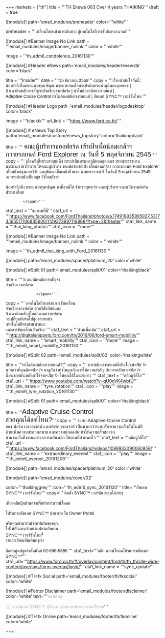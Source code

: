 +++
markets = ["th"]
title = '''TH Enews 003 Over 4 years THAIKING'''
draft = true

[[module]]
path='email_modules/preheader'
color='''white'''

preheader = '''เปลี่ยนโลกแห่งการเดินทาง สู่เทคโนโลยีการขับขี่แห่งอนาคต'''

[[module]] #Banner Image No Link
path = '''email_modules/image/banner_nolink'''
color = '''white'''

  image = '''th_edm6_condolence_20161130'''
  

[[module]] #Header eNews
path='email_modules/header/enewstk'
color='black'

  title = '''Insider'''
  date = '''<span style="font-family:Tahoma, Verdana, Sans-serif">15 ธันวาคม 2559</span>'''
  copy = '''<span style="font-family:Tahoma, Verdana, Sans-serif"><span style="white-space:nowrap;">เรื่องน่าสนใจวันนี้:</span><br />
<span style="white-space:nowrap;">น้อมรำลึกในพระมหากรุณาธิคุณ</span>
<span style="white-space:nowrap;">พระบาทสมเด็จพระปรมินทรมหาภูมิพลอดุลยเดช |</span>
<span style="white-space:nowrap;">5 แนวคิดหลักการสัญจรอัจฉริยะจากฟอร์ด |</span>
<span style="white-space:nowrap;">ทำไมต้องสลับยางรถยนต์ |</span>
<span style="white-space:nowrap;">Adaptive Cruise Control </span> 
<span style="white-space:nowrap;">ทำไมต้องสลับยางรถยนต์ |</span>
<span style="white-space:nowrap;">อัพเดท SYNC&trade; เวอร์ชันใหม่</span>
</span>'''

[[module]] #Header Logo
path='email_modules/header/logodesktop'
color='black'

  image = '''blacktk'''
  url_link = '''https://www.ford.co.th/'''
 
[[module]] # eNews Top Story
path='email_modules/custom/enews_topstory'
color='thaikingblack'

  title = '''<span style="font-family:Tahoma, Verdana, Sans-serif; font-size: 22px;">
            <span style="white-space:nowrap;">คณะผู้บริหารของฟอร์ด</span>
            <span style="white-space:nowrap;"> เข้าเฝ้าเพื่อน้อมเกล้าฯ</span>
            <span style="white-space:nowrap;">ถวายรถยนต์</span>
            <span style="white-space:nowrap;"> Ford Explorer</span>
            <span style="white-space:nowrap;">ณ วันที่ 5 พฤศจิกายน 2545</span>
            </span>'''
  copy = ''' <span style="font-family:Tahoma, Verdana, Sans-serif;">
                   <span style="white-space:nowrap;">เมื่อครั้งที่พระบาทสมเด็จ</span>
                    <span style="white-space:nowrap;">พระปรมินทรมหาภูมิพลอดุลยเดช</span>
                    <span style="white-space:nowrap;">ทรงพระราชทาน</span>
                    <span style="white-space:nowrap;">พระบรมราชวโรกาส</span>
                    <span style="white-space:nowrap;">ให้คณะผู้บริหาร</span>
                    <span style="white-space:nowrap;">ของฟอร์ดเข้าเฝ้า</span>
                    <span style="white-space:nowrap;">เพื่อน้อมเกล้าฯ</span>
                    <span style="white-space:nowrap;"> ถวายรถยนต์</span>
                    <span style="white-space:nowrap;"> Ford Explorer</span>
                    <span style="white-space:nowrap;"> เพื่อสนับสนุนการวิจัย</span>
                    <span style="white-space:nowrap;">และพัฒนาเชื้อเพลิงชีวมวล</span>
                    <span style="white-space:nowrap;">ตามพระราชดำริ</span>
                    <span style="white-space:nowrap;"> ในวันที่ 5 พฤศจิกายน 2545</span>
                    <span style="white-space:nowrap;"> ณ พระตำหนักเปี่ยมสุข</span>
                    <span style="white-space:nowrap;"> วังไกลกังวล</span><br /><br />
                    <span style="white-space:nowrap;">น้อมรำลึกถึง</span>
                    <span style="white-space:nowrap;">พระมหากรุณาธิคุณ</span>
                    <span style="white-space:nowrap;">หาที่สุดมิได้</span>
                    <span style="white-space:nowrap;">ข้าพระพุทธเจ้า</span>
                    <span style="white-space:nowrap;"> คณะผู้บริหาร</span>
                    <span style="white-space:nowrap;">และพนักงานฟอร์ด</span>
                    <span style="white-space:nowrap;"> ประเทศไทย </span>
            
            </span>'''
  cta1_text = '''<span style="font-family:Tahoma, Verdana, Sans-serif">ชมภาพที่นี่</span>'''
  cta1_url = '''https://www.facebook.com/FordThailand/photos/a.174916835895927.53173.165517106835900/1129373997116868/?type=3&theater'''
  cta1_link_name = '''thai_king_photos'''
  cta1_icon = '''more'''

[[module]] #Banner Image No Link
path = '''email_modules/image/banner_nolink'''
color = '''white'''

  image = '''th_edm6_thai_king_with_Ford_20161130'''

[[module]]
path='email_modules/spacer/platinum_20'
color='white'


[[module]] #Split 01
path='email_modules/split/01'
color='thaikingblack'

  title = '''<span style="font-family:Tahoma, Verdana, Sans-serif;">
                   <span style="white-space:nowrap;">5 แนวคิดหลักการสัญจร</span><br />
                    <span style="white-space:nowrap;">อัจฉริยะจากฟอร์ด</span>
                  
                  </span>'''
  copy = ''' <span style="font-family:Tahoma, Verdana, Sans-serif;">
                      <span style="white-space:nowrap;">เทคโนโลยีทางด้านการขับเคลื่อน</span> <br />
                        <span style="white-space:nowrap;">อัจฉริยะของฟอร์ด</span>
                        <span style="white-space:nowrap;">ด้วยวิสัยทัศน์และ</span><br />
                        <span style="white-space:nowrap;">5 แนวคิดหลักสู่โลกอนาคตจากฟอร์ด</span><br />
                        <span style="white-space:nowrap;">จะเปลี่ยนฟอร์ดไปสู่องค์กรแห่ง</span><br />
                        <span style="white-space:nowrap;">เทคโนโลยีทางด้านพาหนะ</span><br />
                        และ<span style="white-space:nowrap;">การขับเคลื่อนอัจฉริยะ</span>
                    </span>'''
  cta1_text = '''<span style="font-family:Tahoma, Verdana, Sans-serif">อ่านเพิ่มเติม</span>'''
  cta1_url = '''http://digitalsnippets.ford.com/th/2016/06/ford-smart-mobility/'''
  cta1_link_name = '''smart_mobility'''
  cta1_icon = '''more'''
  image = '''th_edm6_smart_mobility_20161130'''


[[module]] #Split 02
path='email_modules/split/02'
color='thaikingwhite'

title = '''<span style="font-family:Tahoma, Verdana, Sans-serif;">ทำไมต้องสลับยางรถยนต์?</span>'''
  copy = ''' <span style="font-family:Tahoma, Verdana, Sans-serif;">
                    <span style="white-space:nowrap;">การสลับยางรถยนต์มีประโยชน์</span></br />
                    <span style="white-space:nowrap;">มากกว่าที่คุณคิด</span></br />
                    <span style="white-space:nowrap;">มาดูกันว่าทำไม</span>คุณ<span style="white-space:nowrap;">จึงควรให้ความสำคัญ</span>
                    กับ<span style="white-space:nowrap;">การสลับยาง</span></br />
                    <span style="white-space:nowrap;">ซึ่งจะช่วยประหยัดค่าใช้จ่าย</span></br />
                    <span style="white-space:nowrap;">ให้คุณได้ในระยะยาว</span>
                   </span>'''
  cta1_text = '''<span style="font-family:Tahoma, Verdana, Sans-serif">คลิกดูวิดีโอ</span>'''
  cta1_url = '''https://www.youtube.com/watch?v=qU0oVK4wbfU'''
  cta1_link_name = '''tyre_rotation'''
  cta1_icon = '''play'''
  image = '''th_edm6_tyre_rotation_20161130'''
  
  
[[module]] #Split 01
path='email_modules/split/01'
color='thaikingblack'

title = '''<span style="font-family:Tahoma, Verdana, Sans-serif;"><span style="font-family:Tahoma, Verdana, Sans-serif; font-size: 22px;">Adaptive Cruise Control</span><br />
  <span style="font-family:Tahoma, Verdana, Sans-serif; font-size: 22px;">ช่วยคุณได้แค่ไหน?</span></span>'''
  copy = '''<span style="font-family:Tahoma, Verdana, Sans-serif;font-Size: 15px">
                    <span style="white-space:nowrap;">ระบบ Adaptive Cruise Control</span>
                    <span style="white-space:nowrap;"> ของ ฟอร์ด เอเวอเรสต์</span>
                    <span style="white-space:nowrap;">และฟอร์ด เรนเจอร์</span> 
                    <span style="white-space:nowrap;">เป็นมากกว่าระบบรักษาความเร็วอัตโนมัติ</span> 
                    <span style="white-space:nowrap;">ช่วยเพิ่มความสะดวกสบาย</span>
                    <span style="white-space:nowrap;">และความปลอดภัย</span>
                    <span style="white-space:nowrap;">ทำให้ความเร็วของรถ</span>
                    <span style="white-space:nowrap;">สามารถวิ่งทิ้งระยะห่างจากรถคันหน้า</span>
                    <span style="white-space:nowrap;">ได้ตามที่กำหนดไว้</span> 
                  </span>'''
  cta1_text = '''<span style="font-family:Tahoma, Verdana, Sans-serif">คลิกดูวิดีโอ</span>'''
  cta1_url = '''https://www.facebook.com/FordThailand/videos/1099933090060959/'''
  cta1_link_name = '''extraordinary_everest'''
  cta1_icon = '''play'''
  image = '''th_edm6_everest_20161206'''

[[module]]
path='email_modules/spacer/platinum_20'
color='white'


[[module]]
path='email_modules/cover/02'

color='''thaikinggrey'''
icon='''th_edm6_sync_20161130'''
title='''<span style="font-family:Tahoma, Verdana, Sans-serif">อัพเดท SYNC&trade; เวอร์ชันใหม่</span>'''
copy='''<span style="font-family:Tahoma, Verdana, Sans-serif;">
             <span style="white-space:nowrap;">ติดตั้ง SYNC&trade;</span> 
             <span style="white-space:nowrap;">เวอร์ชันล่าสุดได้ง่ายๆ</span><br />   
             <span style="white-space:nowrap;">เพียงคลิกปุ่มด้านล่างเพื่อทำการดาวน์โหลด</span><br />  
             <span style="white-space:nowrap;">โปรแกรมอัพเดท SYNC&trade; ผ่านทางเว็บ Owner Portal</span> <br />  
             <span style="white-space:nowrap;">หรือคุณสามารถนำรถฟอร์ดของคุณ</span><br /> 
             <span style="white-space:nowrap;">ไปให้ตัวแทนจำหน่ายฟอร์ดอัพเดท</span>  <br /> 
             <span style="white-space:nowrap;">SYNC&trade; เวอร์ชันใหม่<sup>1</sup></span>  
             <span style="white-space:nowrap;">รายละเอียดเพิ่มเติมกรุณา</span> <br />  
             <span style="white-space:nowrap;">ติดต่อศูนย์ลูกค้าสัมพันธ์ 02-686-5899</span> 
          </span>'''
cta1_text='''<span style="font-family:Tahoma, Verdana, Sans-serif">คลิก ดาวน์โหลดโปรแกรมอัพเดท SYNC&trade;</span>'''
cta1_url='''https://www.ford.co.th/#/overlay/content/ford/th/th_th/site-wide-content/overlays/form-overlay/login/'''
cta1_link_name = '''sync_update'''


[[module]] #TH tk Social
path='email_modules/footer/th/tksocial'
color='white'

[[module]] #Footer Disclaimer
path='email_modules/footer/disclaimer'
color='white'
text='''<span style="color:#B3B3B3;font-family:Tahoma, Verdana, Sans-serif">หมายเหตุ : <br /><br />[1] การอัพเดท SYNC&trade; ที่ตัวแทนจำหน่ายฟอร์ดอาจมีค่าใช้จ่าย</span>'''

[[module]] #TH tk Online
path='email_modules/footer/th/tkonline'
color='white'


+++
